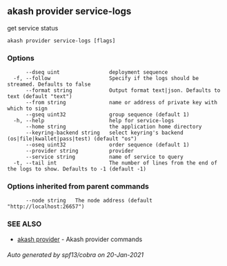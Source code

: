 ## akash provider service-logs

get service status

```
akash provider service-logs [flags]
```

### Options

```
      --dseq uint                deployment sequence
  -f, --follow                   Specify if the logs should be streamed. Defaults to false
      --format string            Output format text|json. Defaults to text (default "text")
      --from string              name or address of private key with which to sign
      --gseq uint32              group sequence (default 1)
  -h, --help                     help for service-logs
      --home string              the application home directory
      --keyring-backend string   select keyring's backend (os|file|kwallet|pass|test) (default "os")
      --oseq uint32              order sequence (default 1)
      --provider string          provider
      --service string           name of service to query
  -t, --tail int                 The number of lines from the end of the logs to show. Defaults to -1 (default -1)
```

### Options inherited from parent commands

```
      --node string   The node address (default "http://localhost:26657")
```

### SEE ALSO

* [akash provider](akash_provider.md)	 - Akash provider commands

###### Auto generated by spf13/cobra on 20-Jan-2021
